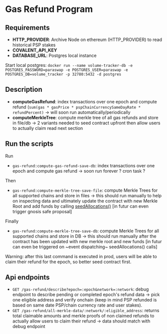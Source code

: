 # Gas Refund Program

## Requirements
- **HTTP_PROVIDER**: Archive Node on ethereum (HTTP_PROVIDER) to read historical PSP stakes
- **COVALENT_API_KEY**
- **DATABASE_URL**: Postgres local instance

Start local postgres:
`docker run --name volume-tracker-db -e POSTGRES_PASSWORD=paraswap -e POSTGRES_USER=paraswap -e POSTGRES_DB=volume_tracker -p 32780:5432 -d postgres`


## Description

- **computeGasRefund**: index transactions over one epoch and compute refund (`sum(gas * gasPrice * pspChainCurrencySameDayRate * refundPercent)` -> will soon run automatically/periodically
- **computeMerkleTree**: compute merkle tree of all gas refunds and store in file/db -> 2 variants needed to seed contract upfront then allow users to actually claim read next section

## Run the scripts
Run
- `gas-refund:compute-gas-refund-save-db`: index transactions over one epoch and compute gas refund -> soon run forever ? cron task ?

Then
- `gas-refund:compute-merkle-tree-save-file`: compute Merkle Trees for all supported chains and store in files -> this should run manually to help on inspecting data and ultimately update the contract with new Merkle Root and add funds by calling [seedAllocations()](https://github.com/balancer-labs/erc20-redeemable/blob/master/merkle/contracts/MerkleRedeem.sol#L124) [in futur can even trigger gnosis safe proposal]

Finally
- `gas-refund:compute-merkle-tree-save-db`: compute Merkle Trees for all supported chains and store in DB -> this should run manually after the contract has been updated with new merkle root and new funds [in futur can even be triggered on ~event dispatching~ seedAllocations() calls]

Warning: after this last command is executed in prod, users will be able to claim their refund for the epoch, so better seed contract first.

## Api endpoints
- `GET /gas-refund/describe?epoch=:epoch&network=:network`: debug endpoint to describe pending or completed epoch's refund data -> pick one eligible address and verify onchain (keep in mind PSP refunded is based on same date PSP/chain currency rate and user stakes).
- `GET /gas-refund/all-merkle-data/:network/:eligible_address`: returns total claimable amounts and merkle proofs of non claimed refunds to actually allow users to claim their refund -> data should match with debug endpoint